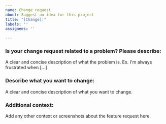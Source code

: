 ```yaml
---
name: Change request
about: Suggest an idea for this project
title: "[Change]:"
labels: ''
assignees: ''

---
```


### Is your change request related to a problem? Please describe:
A clear and concise description of what the problem is. Ex. I'm always frustrated when [...]

### Describe what you want to change:
A clear and concise description of what you want to change.

### Additional context:
Add any other context or screenshots about the feature request here.
